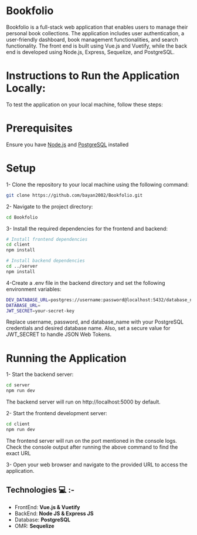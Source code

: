 # Bookfolio

Bookfolio is a full-stack web application that enables users to manage their personal book collections. The application includes user authentication, a user-friendly dashboard, book management functionalities, and search functionality. The front end is built using Vue.js and Vuetify, while the back end is developed using Node.js, Express, Sequelize, and PostgreSQL.


# Instructions to Run the Application Locally:

To test the application on your local machine, follow these steps:

# Prerequisites

Ensure you have [Node.js](https://nodejs.org/) and [PostgreSQL](https://www.postgresql.org/) installed

# Setup

1- Clone the repository to your local machine using the following command:

```sh
git clone https://github.com/bayan2002/Bookfolio.git
```

2- Navigate to the project directory:

```sh
cd Bookfolio
```

3- Install the required dependencies for the frontend and backend:

```sh
# Install frontend dependencies
cd client
npm install

# Install backend dependencies
cd ../server
npm install
```

4-Create a .env file in the backend directory and set the following environment variables:

```sh
DEV_DATABASE_URL=postgres://username:password@localhost:5432/database_name
DATABASE_URL=
JWT_SECRET=your-secret-key
```

Replace username, password, and database_name with your PostgreSQL credentials and desired database name. Also, set a secure value for JWT_SECRET to handle JSON Web Tokens.

# Running the Application

1- Start the backend server:

```sh
cd server
npm run dev
```

The backend server will run on http://localhost:5000 by default.

2- Start the frontend development server:

```sh
cd client
npm run dev
```

The frontend server will run on the port mentioned in the console logs. Check the console output after running the above command to find the exact URL

3- Open your web browser and navigate to the provided URL to access the application.

## **Technologies** :computer: :-

- FrontEnd: **Vue.js & Vuetify**
- BackEnd: **Node JS & Express JS**
- Database: **PostgreSQL**
- OMR: **Sequelize**

